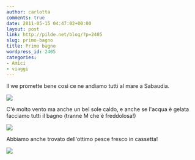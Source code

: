 ```yaml
---
author: carlotta
comments: true
date: 2011-05-15 04:47:02+00:00
layout: post
link: http://pilde.net/blog/?p=2405
slug: primo-bagno
title: Primo bagno
wordpress_id: 2405
categories:
- Amici
- viaggi
---
```


Il we promette bene così ce ne andiamo tutti al mare a Sabaudia.

[![](http://pilde.net/blog/wp-content/uploads/2011/05/primo_bagno.jpg)](http://None)

C'è molto vento ma anche un bel sole caldo, e anche se l'acqua è gelata facciamo tutti il bagno (tranne M che è freddolosa!)

[![](http://pilde.net/blog/wp-content/uploads/2011/05/primo_bagno_mati.jpg)](http://None)

Abbiamo anche trovato dell'ottimo pesce fresco in cassetta!

[![](http://pilde.net/blog/wp-content/uploads/2011/05/cassetta.jpg)](http://None)
